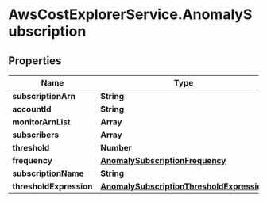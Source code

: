 # AwsCostExplorerService.AnomalySubscription

## Properties

Name | Type | Description | Notes
------------ | ------------- | ------------- | -------------
**subscriptionArn** | **String** |  | [optional] 
**accountId** | **String** |  | [optional] 
**monitorArnList** | **Array** |  | 
**subscribers** | **Array** |  | 
**threshold** | **Number** |  | [optional] 
**frequency** | [**AnomalySubscriptionFrequency**](AnomalySubscriptionFrequency.md) |  | 
**subscriptionName** | **String** |  | 
**thresholdExpression** | [**AnomalySubscriptionThresholdExpression**](AnomalySubscriptionThresholdExpression.md) |  | [optional] 


